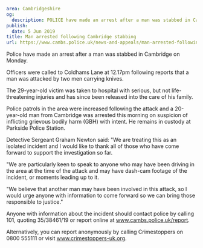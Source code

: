```yaml
area: Cambridgeshire
og:
  description: POLICE have made an arrest after a man was stabbed in Cambridge on Monday.
publish:
  date: 5 Jun 2019
title: Man arrested following Cambridge stabbing
url: https://www.cambs.police.uk/news-and-appeals/man-arrested-following-cambridge-stabbing
```

Police have made an arrest after a man was stabbed in Cambridge on Monday.

Officers were called to Coldhams Lane at 12.17pm following reports that a man was attacked by two men carrying knives.

The 29-year-old victim was taken to hospital with serious, but not life-threatening injuries and has since been released into the care of his family.

Police patrols in the area were increased following the attack and a 20-year-old man from Cambridge was arrested this morning on suspicion of inflicting grievous bodily harm (GBH) with intent. He remains in custody at Parkside Police Station.

Detective Sergeant Graham Newton said: "We are treating this as an isolated incident and I would like to thank all of those who have come forward to support the investigation so far.

"We are particularly keen to speak to anyone who may have been driving in the area at the time of the attack and may have dash-cam footage of the incident, or moments leading up to it.

"We believe that another man may have been involved in this attack, so I would urge anyone with information to come forward so we can bring those responsible to justice."

Anyone with information about the incident should contact police by calling 101, quoting 35/38461/19 or report online at www.cambs.police.uk/report.

Alternatively, you can report anonymously by calling Crimestoppers on 0800 555111 or visit www.crimestoppers-uk.org.
